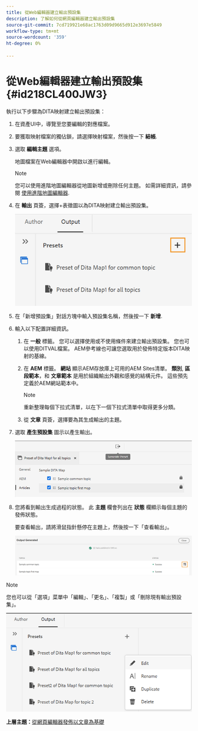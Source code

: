 ```yaml
---
title: 從Web編輯器建立輸出預設集
description: 了解如何從網頁編輯器建立輸出預設集
source-git-commit: 7cd719921e68ac1763d09d9665d912e3697e5849
workflow-type: tm+mt
source-wordcount: '359'
ht-degree: 0%

---
```



# 從Web編輯器建立輸出預設集 {#id218CL400JW3}

執行以下步驟為DITA映射建立輸出預設集：

1. 在資產UI中，導覽至您要編輯的對應檔案。

1. 要獲取映射檔案的獨佔鎖，請選擇映射檔案，然後按一下 **結帳**.

1. 選取 **編輯主題** 選項。

   地圖檔案在Web編輯器中開啟以進行編輯。

   >[!NOTE]
   >
   > 您可以使用進階地圖編輯器從地圖新增或刪除任何主題。 如需詳細資訊，請參閱 [使用進階地圖編輯器](map-editor-advanced-map-editor.md#).

1. 在 **輸出** 頁簽，選擇+表徵圖以為DITA映射建立輸出預設集。

   ![](images/output-tab-preset_cs.png)

1. 在「新增預設集」對話方塊中輸入預設集名稱，然後按一下 **新增**.

1. 輸入以下配置詳細資訊。

   1. 在 **一般** 標籤。 您可以選擇使用或不使用條件來建立輸出預設集。 您也可以使用DITVAL檔案。 AEM參考線也可讓您選取用於發佈特定版本DITA映射的基線。
   1. 在 **AEM** 標籤。 **網站** 顯示AEM存放庫上可用的AEM Sites清單。 **類別**, **區段範本**，和 **文章範本** 是用於組織輸出外觀和感覺的結構元件。 這些預先定義於AEM網站範本中。

      >[!NOTE]
      >
      > 重新整理每個下拉式清單，以在下一個下拉式清單中取得更多分類。

   1. 從 **文章** 頁簽，選擇要為其生成輸出的主題。
1. 選取 **產生預設集** 圖示以產生輸出。

   ![](images/add-preset-articles-tab_cs.png)

1. 您將看到輸出生成過程的狀態。 此 **主題** 欄會列出在 **狀態** 欄顯示每個主題的發佈狀態。

   要查看輸出，請將滑鼠指針懸停在主題上，然後按一下「查看輸出」。

   ![](images/add-preset-output-generated_cs.png)


>[!NOTE]
>
> 您也可以從「選項」菜單中「編輯」、「更名」、「複製」或「刪除現有輸出預設集」。

![](images/edit-preset_cs.png)

**上層主題：**[&#x200B;從網頁編輯器發佈以文章為基礎](web-editor-article-publishing.md)

